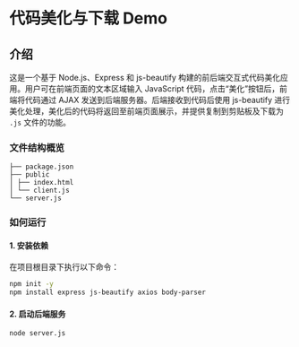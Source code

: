 # 代码美化与下载 Demo

## 介绍

这是一个基于 Node.js、Express 和 js-beautify 构建的前后端交互式代码美化应用。用户可在前端页面的文本区域输入 JavaScript 代码，点击“美化”按钮后，前端将代码通过 AJAX 发送到后端服务器。后端接收到代码后使用 js-beautify 进行美化处理，美化后的代码将返回至前端页面展示，并提供复制到剪贴板及下载为 `.js` 文件的功能。

### 文件结构概览

```
├── package.json
├── public
│ ├── index.html
│ └── client.js
└── server.js
```

### 如何运行

#### 1. 安装依赖

在项目根目录下执行以下命令：

```sh
npm init -y
npm install express js-beautify axios body-parser
```

#### 2. 启动后端服务

```sh
node server.js
```
